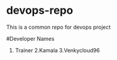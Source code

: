 # devops-repo
This is a common repo for devops project

#Developer Names
1. Trainer 
2.Kamala
3.Venkycloud96
